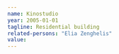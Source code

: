 ```yaml
---
name: Kinostudio
year: 2005-01-01
tagline: Residential building
related-persons: "Elia Zenghelis"
value:
---
```

